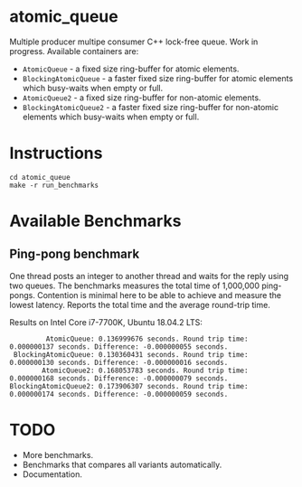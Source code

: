 # atomic_queue
Multiple producer multipe consumer C++ lock-free queue.
Work in progress.
Available containers are:
* `AtomicQueue` - a fixed size ring-buffer for atomic elements.
* `BlockingAtomicQueue`  - a faster fixed size ring-buffer for atomic elements which busy-waits when empty or full.
* `AtomicQueue2` - a fixed size ring-buffer for non-atomic elements.
* `BlockingAtomicQueue2`  - a faster fixed size ring-buffer for non-atomic elements which busy-waits when empty or full.

# Instructions
```
cd atomic_queue
make -r run_benchmarks
```

# Available Benchmarks
## Ping-pong benchmark
One thread posts an integer to another thread and waits for the reply using two queues. The benchmarks measures the total time of 1,000,000 ping-pongs. Contention is minimal here to be able to achieve and measure the lowest latency. Reports the total time and the average round-trip time.

Results on Intel Core i7-7700K, Ubuntu 18.04.2 LTS:
```
         AtomicQueue: 0.136999676 seconds. Round trip time: 0.000000137 seconds. Difference: -0.000000055 seconds.
 BlockingAtomicQueue: 0.130360431 seconds. Round trip time: 0.000000130 seconds. Difference: -0.000000016 seconds.
        AtomicQueue2: 0.168053783 seconds. Round trip time: 0.000000168 seconds. Difference: -0.000000079 seconds.
BlockingAtomicQueue2: 0.173906307 seconds. Round trip time: 0.000000174 seconds. Difference: -0.000000059 seconds.

```
# TODO
* More benchmarks.
* Benchmarks that compares all variants automatically.
* Documentation.
